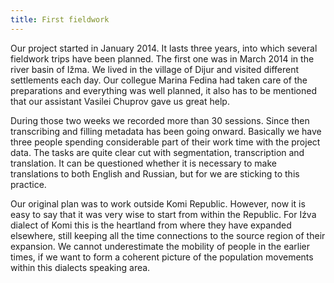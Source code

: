 ```yaml
---
title: First fieldwork
---
```


Our project started in January 2014. It lasts three years, into which several fieldwork trips have been planned. The first one was in March 2014 in the river basin of Ižma. We lived in the village of Dijur and visited different settlements each day. Our collegue Marina Fedina had taken care of the preparations and everything was well planned, it also has to be mentioned that our assistant Vasilei Chuprov gave us great help.

During those two weeks we recorded more than 30 sessions. Since then transcribing and filling metadata has been going onward. Basically we have three people spending considerable part of their work time with the project data. The tasks are quite clear cut with segmentation, transcription and translation. It can be questioned whether it is necessary to make translations to both English and Russian, but for we are sticking to this practice.

Our original plan was to work outside Komi Republic. However, now it is easy to say that it was very wise to start from within the Republic. For Iźva dialect of Komi this is the heartland from where they have expanded elsewhere, still keeping all the time connections to the source region of their expansion. We cannot underestimate the mobility of people in the earlier times, if we want to form a coherent picture of the population movements within this dialects speaking area.

